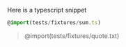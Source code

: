 Here is a typescript snippet

```ts
@import(tests/fixtures/sum.ts)
```

> @import(tests/fixtures/quote.txt)
